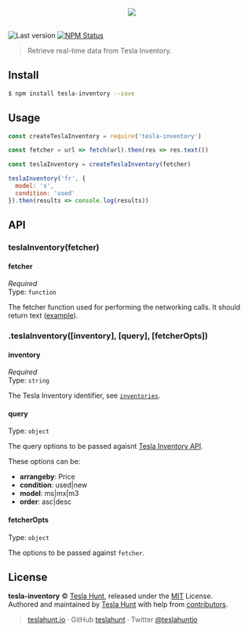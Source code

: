 <div align="center">
  <img src="https://teslahunt.io/banner-red.png">
  <br><br>
</div>

![Last version](https://img.shields.io/github/tag/teslahunt/tesla-inventory.svg?style=flat-square)
[![NPM Status](https://img.shields.io/npm/dm/tesla-inventory.svg?style=flat-square)](https://www.npmjs.org/package/tesla-inventory)

> Retrieve real-time data from Tesla Inventory.

## Install

```bash
$ npm install tesla-inventory --save
```

## Usage

```js
const createTeslaInventory = require('tesla-inventory')

const fetcher = url => fetch(url).then(res => res.text())

const teslaInventory = createTeslaInventory(fetcher)

teslaInventory('fr', {
  model: 's',
  condition: 'used'
}).then(results => console.log(results))
```

## API

### teslaInventory(fetcher)

#### fetcher

*Required*<br>
Type: `function`

The fetcher function used for performing the networking calls. It should return text ([example](https://github.com/teslahunt/inventory/blob/master/test/index.js#L6)).

### .teslaInventory([inventory], [query], [fetcherOpts])

#### inventory

*Required*<br>
Type: `string`

The Tesla Inventory identifier, see [`inventories`](/inventories.js).

#### query

Type: `object`

The query options to be passed agaisnt [Tesla Inventory API](https://www.tesla.com/inventory/api/v1/inventory-results).

These options can be:

- **arrangeby**: Price
- **condition**: used|new
- **model**: ms|mx|m3
- **order**: asc|desc

#### fetcherOpts

Type: `object`

The options to be passed against `fetcher`.

## License

**tesla-inventory** © [Tesla Hunt](https://teslahunt.io), released under the [MIT](https://github.com/teslahunt/inventory/blob/master/LICENSE.md) License.<br>
Authored and maintained by [Tesla Hunt](https://teslahunt.io) with help from [contributors](https://github.com/teslahunt/inventory/contributors).

> [teslahunt.io](https://teslahunt.io) · GitHub [teslahunt](https://github.com/teslahunt) · Twitter [@teslahuntio](https://twitter.com/teslahuntio)
